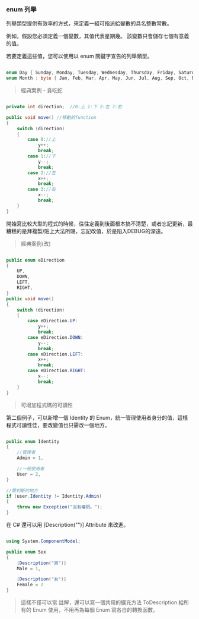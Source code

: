 ### enum 列舉

列舉類型提供有效率的方式，來定義一組可指派給變數的具名整數常數。

例如，假設您必須定義一個變數，其值代表星期幾。 該變數只會儲存七個有意義的值。 

若要定義這些值，您可以使用以 enum 關鍵字宣告的列舉類型。

``` C#

enum Day { Sunday, Monday, Tuesday, Wednesday, Thursday, Friday, Saturday };
enum Month : byte { Jan, Feb, Mar, Apr, May, Jun, Jul, Aug, Sep, Oct, Nov, Dec }; 

```

> 經典案例 - 貪吃蛇

``` C#

private int direction;  //0:上 1:下 2:左 3:右

public void move() //移動的function
{
    switch (direction)
    {
        case 0://上
            y++;
            break;
        case 1://下
            y--;
            break;
        case 2://左
            x++;
            break;
        case 3://右
            x--;
            break;
    }
}

```
開始寫比較大型的程式的時候，往往定義到後面根本搞不清楚，或者忘記更新，最糟糕的是拜複製/貼上大法所賜，忘記改值，於是陷入DEBUG的深遠。

> 經典案例(改)

``` C#

public enum eDirection
{
    UP,
    DOWN,
    LEFT,
    RIGHT,
}
public void move()
{
    switch (direction)
    {
        case eDirection.UP:
            y++;
            break;
        case eDirection.DOWN:
            y--;
            break;
        case eDirection.LEFT:
            x++;
            break;
        case eDirection.RIGHT:
            x--;
            break;
    }
}

```
>可增加程式碼的可讀性


 第二個例子，可以新增一個 Identity 的 Enum，統一管理使用者身分的值，這樣程式可讀性佳，要改變值也只需改一個地方。

``` C#

public enum Identity
{
    //管理者
    Admin = 1,

    //一般使用者
    User = 2,
}

//需判斷的地方
if (user.Identity != Identity.Admin)
{
    throw new Exception("沒有權限。");
}

```

在 C# 還可以用 [Description("")] Attribute 來改進。

``` C#

using System.ComponentModel;

public enum Sex
{
    [Description("男")]
    Male = 1,

    [Description("女")]
    Female = 2
}

```

>這樣不僅可以當 註解，還可以寫一個共用的擴充方法 ToDescription 給所有的 Enum 使用，不用再為每個 Enum 寫各自的轉換函數。
